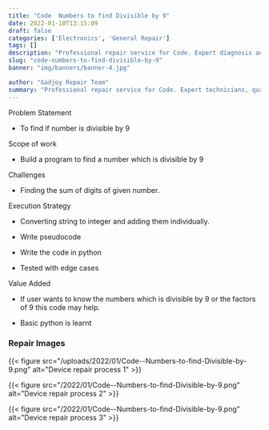 ```yaml
---
title: "Code  Numbers to find Divisible by 9"
date: 2022-01-10T13:15:09
draft: false
categories: ['Electronics', 'General Repair']
tags: []
description: "Professional repair service for Code. Expert diagnosis and quality repairs in Bangalore."
slug: "code-numbers-to-find-divisible-by-9"
banner: "img/banners/banner-4.jpg"

author: "Gadjoy Repair Team"
summary: "Professional repair service for Code. Expert technicians, quality parts, warranty included."
---
```


Problem Statement 

- To find if number is divisible by 9

Scope of work 

- Build a program to find a number which is divisible by 9

Challenges

- Finding the sum of digits of given number.

Execution Strategy 

- Converting string to integer and adding them individually. 

- Write pseudocode 

- Write the code in python 

- Tested with edge cases

Value Added 

- If user wants to know the numbers which is divisible by 9 or the factors of 9 this code may help. 

- Basic python is learnt

### Repair Images

{{< figure src="/uploads/2022/01/Code--Numbers-to-find-Divisible-by-9.png" alt="Device repair process 1" >}}

{{< figure src="/2022/01/Code--Numbers-to-find-Divisible-by-9.png" alt="Device repair process 2" >}}

{{< figure src="/2022/01/Code--Numbers-to-find-Divisible-by-9.png" alt="Device repair process 3" >}}

